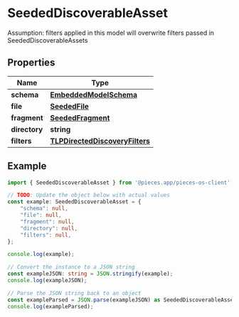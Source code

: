
# SeededDiscoverableAsset

Assumption: filters applied in this model will overwrite filters passed in SeededDiscoverableAssets

## Properties

Name | Type
------------ | -------------
**schema** | [**EmbeddedModelSchema**](EmbeddedModelSchema)
**file** | [**SeededFile**](SeededFile)
**fragment** | [**SeededFragment**](SeededFragment)
**directory** | **string**
**filters** | [**TLPDirectedDiscoveryFilters**](TLPDirectedDiscoveryFilters)

## Example

```typescript
import { SeededDiscoverableAsset } from '@pieces.app/pieces-os-client';

// TODO: Update the object below with actual values
const example: SeededDiscoverableAsset = {
    "schema": null,
    "file": null,
    "fragment": null,
    "directory": null,
    "filters": null,
};

console.log(example);

// Convert the instance to a JSON string
const exampleJSON: string = JSON.stringify(example);
console.log(exampleJSON);

// Parse the JSON string back to an object
const exampleParsed = JSON.parse(exampleJSON) as SeededDiscoverableAsset;
console.log(exampleParsed);
```


